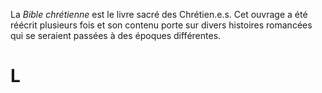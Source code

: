 <!-- TITLE: Bible chrétienne -->
<!-- SUBTITLE: Présentation de la Bible chrétienne -->

La *Bible chrétienne* est le livre sacré des Chrétien.e.s. Cet ouvrage a été réécrit plusieurs fois et son contenu porte sur divers histoires romancées qui se seraient passées à des époques différentes.

# L